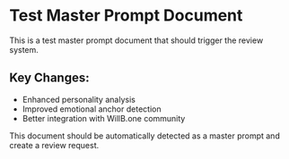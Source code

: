 # Test Master Prompt Document

This is a test master prompt document that should trigger the review system.

## Key Changes:
- Enhanced personality analysis
- Improved emotional anchor detection
- Better integration with WillB.one community

This document should be automatically detected as a master prompt and create a review request.
